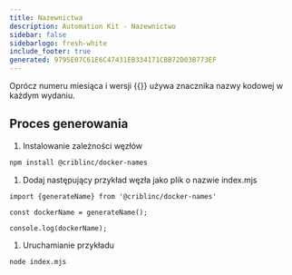 ```yaml
---
title: Nazewnictwa
description: Automation Kit - Nazewnictwo
sidebar: false
sidebarlogo: fresh-white
include_footer: true
generated: 9795E07C61E6C47431EB334171CBB72D03B773EF
---
```


Oprócz numeru miesiąca i wersji {{<product-name>}} używa znacznika nazwy kodowej w każdym wydaniu.

## Proces generowania

1. Instalowanie zależności węzłów

```bash
npm install @criblinc/docker-names
```

1. Dodaj następujący przykład węzła jako plik o nazwie index.mjs

```nodejs
import {generateName} from '@criblinc/docker-names'

const dockerName = generateName();

console.log(dockerName);
```

1. Uruchamianie przykładu

```bash
node index.mjs
```
